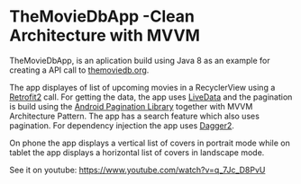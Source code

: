 # TheMovieDbApp -Clean Architecture with MVVM

TheMovieDbApp, is an aplication build using Java 8 as an example for creating a API call to [themoviedb.org](https://developers.themoviedb.org/3/getting-started/introduction).

The app displayes of list of upcoming movies in a RecyclerView using a [Retrofit2](https://square.github.io/retrofit/) call. For getting the data, the app uses [LiveData](https://developer.android.com/topic/libraries/architecture/livedata) and the pagination is build using the [Android Pagination Library](https://developer.android.com/topic/libraries/architecture/paging) together with MVVM Architecture Pattern. The app has a search feature which also uses pagination. For dependency injection the app uses [Dagger2](https://dagger.dev/).

On phone the app displays a vertical list of covers in portrait mode while on tablet the app displays a horizontal list of covers in landscape mode.

See it on youtube: https://www.youtube.com/watch?v=q_7Jc_D8PvU
